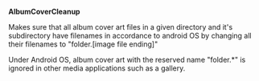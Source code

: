 **AlbumCoverCleanup**

Makes sure that all album cover art files in a given directory and it's subdirectory have filenames in
accordance to android OS by changing all their filenames to "folder.[image file ending]"

Under Android OS, album cover art with the reserved name "folder.*" is ignored in other media applications such as a gallery.
